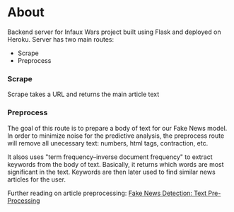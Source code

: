 # About

Backend server for Infaux Wars project built using Flask and deployed on Heroku. Server has two main routes:

- Scrape
- Preprocess

### Scrape

Scrape takes a URL and returns the main article text

### Preprocess

The goal of this route is to prepare a body of text for our Fake News model. In order to minimize noise for the predictive analysis, the preprocess route will remove all unecessary text: numbers, html tags, contraction, etc.

It alsos uses "term frequency–inverse document frequency" to extract keywords from the body of text. Basically, it returns which words are most significant in the text. Keywords are then later used to find similar news articles for the user.

Further reading on article preprocessing: [Fake News Detection: Text Pre-Processing](https://jon-dagdagan.medium.com/fake-news-detection-pre-processing-text-d9648a2854e5)
